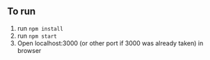 ## To run
1. run `npm install`
2. run `npm start`
3. Open localhost:3000 (or other port if 3000 was already taken) in browser
